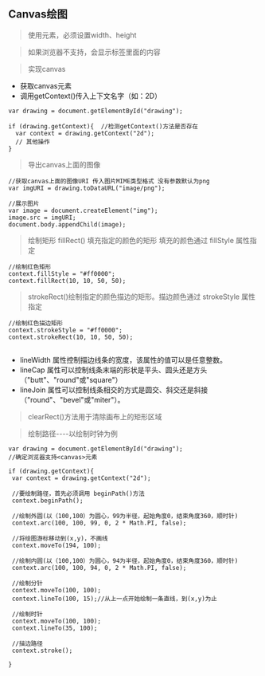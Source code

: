 ## Canvas绘图

> 使用<canvas>元素，必须设置width、height 

> 如果浏览器不支持<canvas>，会显示标签里面的内容

> 实现canvas

- 获取canvas元素
- 调用getContext()传入上下文名字（如：2D）

```
var drawing = document.getElementById("drawing");

if (drawing.getContext){  //检测getContext()方法是否存在
  var context = drawing.getContext("2d");
  // 其他操作
}

```

> 导出canvas上面的图像

```
//获取canvas上面的图像URI 传入图片MIME类型格式 没有参数默认为png
var imgURI = drawing.toDataURL("image/png");

//展示图片
var image = document.createElement("img");
image.src = imgURI;
document.body.appendChild(image);

```

> 绘制矩形 
> fillRect() 填充指定的颜色的矩形 填充的颜色通过 fillStyle 属性指定

```
//绘制红色矩形
context.fillStyle = "#ff0000";
context.fillRect(10, 10, 50, 50); 

```

> strokeRect()绘制指定的颜色描边的矩形。描边颜色通过 strokeStyle 属性指定

```
//绘制红色描边矩形
context.strokeStyle = "#ff0000";
context.strokeRect(10, 10, 50, 50);
 
```

- lineWidth 属性控制描边线条的宽度，该属性的值可以是任意整数。 
- lineCap 属性可以控制线条末端的形状是平头、圆头还是方头（"butt"、"round"或"square"）  
- lineJoin 属性可以控制线条相交的方式是圆交、斜交还是斜接（"round"、"bevel"或"miter"）。

> clearRect()方法用于清除画布上的矩形区域


> 绘制路径----以绘制时钟为例

```
var drawing = document.getElementById("drawing");
//确定浏览器支持<canvas>元素

if (drawing.getContext){
 var context = drawing.getContext("2d");
 
 //要绘制路径，首先必须调用 beginPath()方法
 context.beginPath();
 
 //绘制外圆(以（100,100）为圆心，99为半径，起始角度0，结束角度360，顺时针)
 context.arc(100, 100, 99, 0, 2 * Math.PI, false);

 //将绘图游标移动到(x,y)，不画线
 context.moveTo(194, 100);
 
 //绘制内圆(以（100,100）为圆心，94为半径，起始角度0，结束角度360，顺时针)
 context.arc(100, 100, 94, 0, 2 * Math.PI, false);
 
 //绘制分针
 context.moveTo(100, 100);
 context.lineTo(100, 15);//从上一点开始绘制一条直线，到(x,y)为止
 
 //绘制时针
 context.moveTo(100, 100);
 context.lineTo(35, 100);
 
 //描边路径
 context.stroke();
 
} 

```
